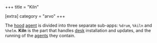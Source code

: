 +++
title = "Kiln"

[extra]
category = "arvo"
+++

The [hood](/reference/glossary/hood) [agent](/reference/glossary/agent) is
divided into three separate sub-apps: `%drum`, `%kiln` and `%helm`. **Kiln** is
the part that handles [desk](/reference/glossary/desk) installation and updates,
and the running of the [agents](/reference/glossary/agent) they contain.
